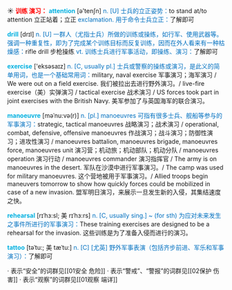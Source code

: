 ☀ <font color="red">**训练 演习：**</font>
<font color="sky blue">**attention**</font> [ə'tenʃn] 
<font color="#0070c0">n. [U] 士兵的立正姿势：</font>to stand at/to attention 立正站着；立正 <font color="#0070c0">exclamation. 用于命令士兵立正：</font>了解即可

<font color="sky blue">**drill**</font> [drɪl] 
<font color="#0070c0">n. [U] 一群人（尤指士兵）所做的训练或操练，如行军、使用武器等。强调一种重复性，即为了完成某个训练目标而反复训练，因而在外人看来有一种枯燥感：</font>rifle drill 步枪操练 <font color="#0070c0">vt. 训练士兵进行军事活动，即操练、演习：</font>了解即可

<font color="sky blue">**exercise**</font> ['eksəsaɪz] 
<font color="#0070c0">n. [C, usually pl.] 士兵或警察的操练或演习，是此义的简单用词，也是一个基础常用词：</font>military, naval exercise 军事演习；海军演习 / We were out on a field exercise. 我们被拉出去进行野外演习。/ live-fire exercise（美）实弹演习 / tactical exercise 战术演习 / US forces took part in joint exercises with the British Navy. 美军参加了与英国海军的联合演习。
           
<font color="sky blue">**manoeuvre**</font> [məˈnu:və(r)]
<font color="#0070c0">n. [pl.] manoeuvres 可指有很多士兵、舰船等参与的军事演习：</font>strategic, tactical manoeuvres 战略演习；战术演习 / operational, combat, defensive, offensive manoeuvres 作战演习；战斗演习；防御性演习；进攻性演习 / manoeuvres battalion, manoeuvres brigade, manoeuvres force, manoeuvres unit 演习营；机动旅；机动部队；机动分队 / manoeuvres operation 演习行动 / manoeuvres commander 演习指挥官 / The army is on manoeuvres in the desert. 军队在沙漠中进行军事演习。/ The camp was used for military manoeuvres. 这个营地被用于军事演习。/ Allied troops begin maneuvers tomorrow to show how quickly forces could be mobilized in case of a new invasion. 盟军明日演习，来展示一旦发生新的入侵，其集结速度之快。
            
<font color="sky blue">**rehearsal**</font> [rɪˈhɜ:sl; 美 rɪˈhɜ:rs]
<font color="#0070c0">n. [C, usually sing.] ~ (for sth) 为应对未来发生之事件所进行的军事演习：</font>These training exercises are designed to be a rehearsal for the invasion. 这些训练是为了准备入侵而进行的演习。
           
<font color="sky blue">**tattoo**</font> [təˈtu:; 美 tæˈtu:]
<font color="#0070c0">n. [C] [尤英] 野外军事表演（包括齐步前进、军乐和军事演习）：</font>了解即可

· 表示“安全”的词群见[[01安全 危险]]
· 表示“警戒”、“警报”的词群见[[02保护 伤害]]
· 表示“观察”的词群见[[01观察 端详]]

